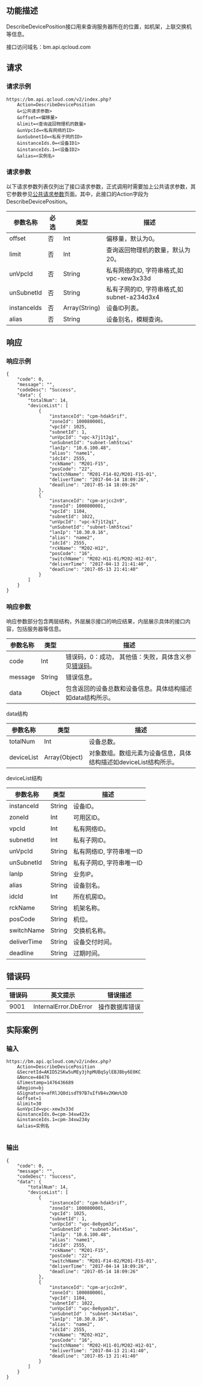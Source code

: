 ## 功能描述

DescribeDevicePosition接口用来查询服务器所在的位置，如机架，上联交换机等信息。

接口访问域名：bm.api.qcloud.com


## 请求

### 请求示例
```
https://bm.api.qcloud.com/v2/index.php?
	Action=DescribeDevicePosition
	&<公共请求参数>
	&offset=<偏移量>
	&limit=<查询返回物理机的数量>
	&unVpcId=<私有网络的ID>
	&unSubnetId=<私有子网的ID>
	&instanceIds.0=<设备ID1>
	&instanceIds.1=<设备ID2>
	&alias=<实例名>
```

### 请求参数

以下请求参数列表仅列出了接口请求参数，正式调用时需要加上公共请求参数，其它参数参见[公共请求参数](/doc/api/456/6718)页面。其中，此接口的Action字段为DescribeDevicePosition。

| 参数名称        | 必选   | 类型            | 描述                |
| ----------- | ---- | ------------- | ----------------- |
| offset      | 否    | Int           | 偏移量，默认为0。         |
| limit       | 否    | Int           | 查询返回物理机的数量，默认为20。 |
| unVpcId       | 否    | String           | 私有网络的ID, 字符串格式,如vpc-xew3x33d          |
| unSubnetId    | 否    | String           | 私有子网的ID, 字符串格式,如subnet-a234d3x4          |
| instanceIds | 否    | Array(String) | 设备ID列表。           |
| alias       | 否    | String        | 设备别名，模糊查询。        |


## 响应

### 响应示例
```
{
    "code": 0,
    "message": "",
    "codeDesc": "Success",
    "data": {
        "totalNum": 14,
        "deviceList": [
            {
                "instanceId": "cpm-hdak5rif",
                "zoneId": 1000800001,
                "vpcId": 1025,
                "subnetId": 1,
				"unVpcId": "vpc-k7j1t2q1",
                "unSubnetId": "subnet-lmh5tcwi"
                "lanIp": "10.6.100.48",
                "alias": "name1",
                "idcId": 2555,
                "rckName": "M201-F15",
                "posCode": "22",
                "switchName": "M201-F14-02/M201-F15-01",
                "deliverTime": "2017-04-14 18:09:26",
                "deadline": "2017-05-14 18:09:26"
            },
            {
                "instanceId": "cpm-arjcc2n9",
                "zoneId": 1000800001,
                "vpcId": 1104,
                "subnetId": 1022,
				"unVpcId": "vpc-k7j1t2q1",
                "unSubnetId": "subnet-lmh5tcwi"
                "lanIp": "10.30.0.16",
                "alias": "name2",
                "idcId": 2555,
                "rckName": "M202-H12",
                "posCode": "16",
                "switchName": "M202-H11-01/M202-H12-01",
                "deliverTime": "2017-04-13 21:41:40",
                "deadline": "2017-05-13 21:41:40"
            }
        ]
    }
}
```

### 响应参数
响应参数部分包含两层结构，外层展示接口的响应结果，内层展示具体的接口内容，包括服务器等信息。

| 参数名称    | 类型     | 描述                                       |
| ------- | ------ | ---------------------------------------- |
| code    | Int    | 错误码，0：成功， 其他值：失败，具体含义参见[错误码](/doc/api/456/6725)。 |
| message | String | 错误信息。                                    |
| data    | Object | 包含返回的设备总数和设备信息。具体结构描述如data结构所示。          |

data结构

| 参数名称       | 类型            | 描述                                    |
| ---------- | ------------- | ------------------------------------- |
| totalNum   | Int           | 设备总数。                                 |
| deviceList | Array(Object) | 对象数组。数组元素为设备信息，具体结构描述如deviceList结构所示。 |

deviceList结构

| 参数名称        | 类型     | 描述      |
| ----------- | ------ | ------- |
| instanceId  | String | 设备ID。 |
| zoneId      | Int    | 可用区ID。  |
| vpcId       | Int    | 私有网络ID。 |
| subnetId    | Int    | 私有子网ID。 |
| unVpcId       | String    | 私有网络ID, 字符串唯一ID |
| unSubnetId    | String    | 私有子网ID, 字符串唯一ID |
| lanIp       | String | 业务IP。   |
| alias       | String | 设备别名。   |
| idcId       | Int    | 所在机房ID。   
| rckName     | String | 机架名称。   |
| posCode     | String | 机位。     |
| switchName  | String | 交换机名称。  |
| deliverTime | String | 设备交付时间。 |
| deadline    | String | 过期时间。   |


## 错误码

| 错误码  | 英文提示                  | 错误描述    |
| ---- | --------------------- | ------- |
| 9001 | InternalError.DbError | 操作数据库错误 |


## 实际案例

### 输入

```
https://bm.api.qcloud.com/v2/index.php?
	Action=DescribeDevicePosition
	&SecretId=AKID52SKw5uMEy3jhpMUBqSylEBJBby6E0KC
	&Nonce=48476
	&Timestamp=1476436689
	&Region=bj
	&Signature=afRlJQ0disdT97B7uIfVB4v2KWo%3D
	&offset=1
	&limit=30
	&unVpcId=vpc-xew3x33d
    &instanceIds.0=cpm-34xw423x
    &instanceIds.1=cpm-34xw234y
	&alias=实例名
	
```

### 输出

```
{
    "code": 0,
    "message": "",
    "codeDesc": "Success",
    "data": {
        "totalNum": 14,
        "deviceList": [
            {
                "instanceId": "cpm-hdak5rif",
                "zoneId": 1000800001,
                "vpcId": 1025,
                "subnetId": 1,
				"unVpcId": "vpc-8e0ypm3z",
        		"unSubnetId" : "subnet-34xt45as",
                "lanIp": "10.6.100.48",
                "alias": "name1",
                "idcId": 2555,
                "rckName": "M201-F15",
                "posCode": "22",
                "switchName": "M201-F14-02/M201-F15-01",
                "deliverTime": "2017-04-14 18:09:26",
                "deadline": "2017-05-14 18:09:26"
            },
            {
                "instanceId": "cpm-arjcc2n9",
                "zoneId": 1000800001,
                "vpcId": 1104,
                "subnetId": 1022,
				"unVpcId": "vpc-8e0ypm3z",
        		"unSubnetId" : "subnet-34xt45as",
                "lanIp": "10.30.0.16",
                "alias": "name2",
                "idcId": 2555,
                "rckName": "M202-H12",
                "posCode": "16",
                "switchName": "M202-H11-01/M202-H12-01",
                "deliverTime": "2017-04-13 21:41:40",
                "deadline": "2017-05-13 21:41:40"
            }
        ]
    }
}
```